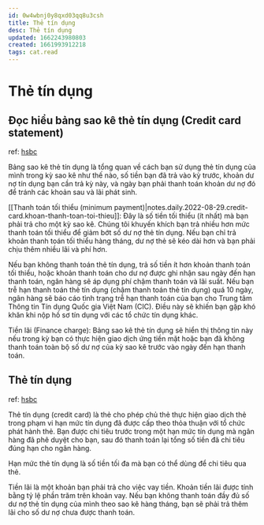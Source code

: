```yaml
---
id: 0w4wbnj0y8qxd03qq8u3csh
title: Thẻ tín dụng
desc: Thẻ tín dụng
updated: 1662243980803
created: 1661993912218
tags: cat.read
---
```

# Thẻ tín dụng

## Đọc hiểu bảng sao kê thẻ tín dụng (Credit card statement)

ref: [hsbc](https://www.hsbc.com.vn/credit-cards/understanding-your-credit-card-statement/)

Bảng sao kê thẻ tín dụng là tổng quan về cách bạn sử dụng thẻ tín dụng của mình trong kỳ sao kê như thế nào, số tiền bạn đã trả vào kỳ trước, khoản dư nợ tín dụng bạn cần trả kỳ này, và ngày bạn phải thanh toán khoản dư nợ đó để tránh các khoản sau và lãi phát sinh.

[[Thanh toán tối thiểu (minimum payment)|notes.daily.2022-08-29.credit-card.khoan-thanh-toan-toi-thieu]]: Đây là số tiền tối thiểu (ít nhất) mà bạn phải trả cho một kỳ sao kê. Chúng tôi khuyến khích bạn trả nhiều hơn mức thanh toán tối thiểu để giảm bớt số dư nợ thẻ tín dụng. Nếu bạn chỉ trả khoản thanh toán tối thiểu hàng tháng, dư nợ thẻ sẽ kéo dài hơn và bạn phải chịu thêm nhiều lãi và phí hơn.

Nếu bạn không thanh toán thẻ tín dụng, trả số tiền ít hơn khoản thanh toán tối thiểu, hoặc khoản thanh toán cho dư nợ được ghi nhận sau ngày đến hạn thanh toán, ngân hàng sẽ áp dụng phí chậm thanh toán và lãi suất. Nếu bạn trễ hạn thanh toán thẻ tín dụng (chậm thanh toán thẻ tín dụng) quá 10 ngày, ngân hàng sẽ báo cáo tình trạng trễ hạn thanh toán của bạn cho Trung tâm Thông tin Tín dụng Quốc gia Việt Nam (CIC). Điều này sẽ khiến bạn gặp khó khăn khi nộp hồ sơ tín dụng với các tổ chức tín dụng khác.

Tiền lãi (Finance charge): Bảng sao kê thẻ tín dụng sẽ hiển thị thông tin này nếu trong kỳ bạn có thực hiện giao dịch ứng tiền mặt hoặc bạn đã không thanh toán toàn bộ số dư nợ của kỳ sao kê trước vào ngày đến hạn thanh toán.

## Thẻ tín dụng

ref: [hsbc](https://www.hsbc.com.vn/credit-cards/how-do-credit-cards-work/)

Thẻ tín dụng (credit card) là thẻ cho phép chủ thẻ thực hiện giao dịch thẻ trong phạm vi hạn mức tín dụng đã được cấp theo thỏa thuận với tổ chức phát hành thẻ. Bạn được chi tiêu trước trong một hạn mức tín dụng mà ngân hàng đã phê duyệt cho bạn, sau đó thanh toán lại tổng số tiền đã chi tiêu đúng hạn cho ngân hàng.

Hạn mức thẻ tín dụng là số tiền tối đa mà bạn có thể dùng để chi tiêu qua thẻ.

Tiền lãi là một khoản bạn phải trả cho việc vay tiền. Khoản tiền lãi được tính bằng tỷ lệ phần trăm trên khoản vay. Nếu bạn không thanh toán đầy đủ số dư nợ thẻ tín dụng của mình theo sao kê hàng tháng, bạn sẽ phải trả thêm lãi cho số dư nợ chưa được thanh toán.
